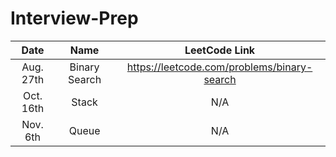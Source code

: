 # Interview-Prep

|     Date    |      Name     |                LeetCode Link                |
|:-----------:|:-------------:|:-------------------------------------------:|
| Aug. 27th   | Binary Search | https://leetcode.com/problems/binary-search |
| Oct. 16th   | Stack         | N/A                                         |
| Nov. 6th    | Queue         | N/A                                         |